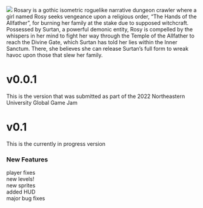 ![](https://drive.google.com/uc?export=download&id=1F2Q2F96AupNBAreSQ6HJYJREWrtCIZOk)
Rosary is a gothic isometric roguelike narrative dungeon crawler where a girl named Rosy seeks vengeance upon a religious order, “The Hands of the Allfather”, for burning her family at the stake due to supposed witchcraft. Possessed by Surtan, a powerful demonic entity, Rosy is compelled by the whispers in her mind to fight her way through the Temple of the Allfather to reach the Divine Gate, which Surtan has told her lies within the Inner Sanctum. There, she believes she can release Surtan’s full form to wreak havoc upon those that slew her family.

# v0.0.1
This is the version that was submitted as part of the 2022 Northeastern University Global Game Jam

# v0.1
This is the currently in progress version

### New Features
player fixes  
new levels! <br/>
new sprites <br/>
added HUD <br/>
major bug fixes <br/>
